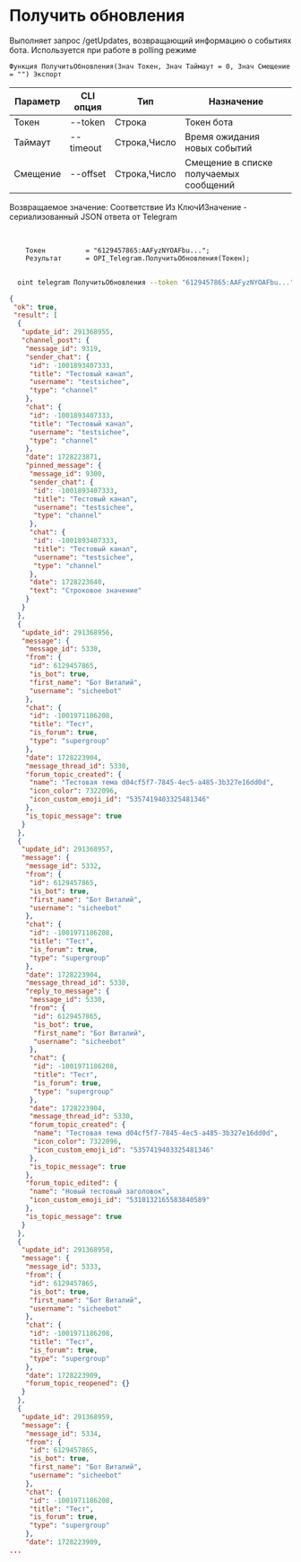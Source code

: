 ﻿---
sidebar_position: 2
---

# Получить обновления
 Выполняет запрос /getUpdates, возвращающий информацию о событиях бота. Используется при работе в polling режиме



`Функция ПолучитьОбновления(Знач Токен, Знач Таймаут = 0, Знач Смещение = "") Экспорт`

  | Параметр | CLI опция | Тип | Назначение |
  |-|-|-|-|
  | Токен | --token | Строка | Токен бота |
  | Таймаут | --timeout | Строка,Число | Время ожидания новых событий |
  | Смещение | --offset | Строка,Число | Смещение в списке получаемых сообщений |

  
  Возвращаемое значение:   Соответствие Из КлючИЗначение - сериализованный JSON ответа от Telegram

<br/>




```bsl title="Пример кода"
    Токен          = "6129457865:AAFyzNYOAFbu...";
    Результат      = OPI_Telegram.ПолучитьОбновления(Токен);
```



```sh title="Пример команды CLI"
    
  oint telegram ПолучитьОбновления --token "6129457865:AAFyzNYOAFbu..." --timeout %timeout% --offset %offset%

```

```json title="Результат"
{
 "ok": true,
 "result": [
  {
   "update_id": 291368955,
   "channel_post": {
    "message_id": 9319,
    "sender_chat": {
     "id": -1001893407333,
     "title": "Тестовый канал",
     "username": "testsichee",
     "type": "channel"
    },
    "chat": {
     "id": -1001893407333,
     "title": "Тестовый канал",
     "username": "testsichee",
     "type": "channel"
    },
    "date": 1728223871,
    "pinned_message": {
     "message_id": 9300,
     "sender_chat": {
      "id": -1001893407333,
      "title": "Тестовый канал",
      "username": "testsichee",
      "type": "channel"
     },
     "chat": {
      "id": -1001893407333,
      "title": "Тестовый канал",
      "username": "testsichee",
      "type": "channel"
     },
     "date": 1728223640,
     "text": "Строковое значение"
    }
   }
  },
  {
   "update_id": 291368956,
   "message": {
    "message_id": 5330,
    "from": {
     "id": 6129457865,
     "is_bot": true,
     "first_name": "Бот Виталий",
     "username": "sicheebot"
    },
    "chat": {
     "id": -1001971186208,
     "title": "Тест",
     "is_forum": true,
     "type": "supergroup"
    },
    "date": 1728223904,
    "message_thread_id": 5330,
    "forum_topic_created": {
     "name": "Тестовая тема d04cf5f7-7845-4ec5-a485-3b327e16dd0d",
     "icon_color": 7322096,
     "icon_custom_emoji_id": "5357419403325481346"
    },
    "is_topic_message": true
   }
  },
  {
   "update_id": 291368957,
   "message": {
    "message_id": 5332,
    "from": {
     "id": 6129457865,
     "is_bot": true,
     "first_name": "Бот Виталий",
     "username": "sicheebot"
    },
    "chat": {
     "id": -1001971186208,
     "title": "Тест",
     "is_forum": true,
     "type": "supergroup"
    },
    "date": 1728223904,
    "message_thread_id": 5330,
    "reply_to_message": {
     "message_id": 5330,
     "from": {
      "id": 6129457865,
      "is_bot": true,
      "first_name": "Бот Виталий",
      "username": "sicheebot"
     },
     "chat": {
      "id": -1001971186208,
      "title": "Тест",
      "is_forum": true,
      "type": "supergroup"
     },
     "date": 1728223904,
     "message_thread_id": 5330,
     "forum_topic_created": {
      "name": "Тестовая тема d04cf5f7-7845-4ec5-a485-3b327e16dd0d",
      "icon_color": 7322096,
      "icon_custom_emoji_id": "5357419403325481346"
     },
     "is_topic_message": true
    },
    "forum_topic_edited": {
     "name": "Новый тестовый заголовок",
     "icon_custom_emoji_id": "5310132165583840589"
    },
    "is_topic_message": true
   }
  },
  {
   "update_id": 291368958,
   "message": {
    "message_id": 5333,
    "from": {
     "id": 6129457865,
     "is_bot": true,
     "first_name": "Бот Виталий",
     "username": "sicheebot"
    },
    "chat": {
     "id": -1001971186208,
     "title": "Тест",
     "is_forum": true,
     "type": "supergroup"
    },
    "date": 1728223909,
    "forum_topic_reopened": {}
   }
  },
  {
   "update_id": 291368959,
   "message": {
    "message_id": 5334,
    "from": {
     "id": 6129457865,
     "is_bot": true,
     "first_name": "Бот Виталий",
     "username": "sicheebot"
    },
    "chat": {
     "id": -1001971186208,
     "title": "Тест",
     "is_forum": true,
     "type": "supergroup"
    },
    "date": 1728223909,
...
```
